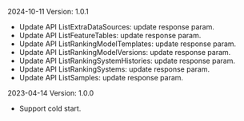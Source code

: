 2024-10-11 Version: 1.0.1
- Update API ListExtraDataSources: update response param.
- Update API ListFeatureTables: update response param.
- Update API ListRankingModelTemplates: update response param.
- Update API ListRankingModelVersions: update response param.
- Update API ListRankingSystemHistories: update response param.
- Update API ListRankingSystems: update response param.
- Update API ListSamples: update response param.


2023-04-14 Version: 1.0.0
- Support cold start.


